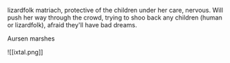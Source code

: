 lizardfolk matriach, protective of the children under her care, nervous. Will push her way through the crowd, trying to shoo back any children (human or lizardfolk), afraid they'll have bad dreams. 

Aursen marshes

![[ixtal.png]]
